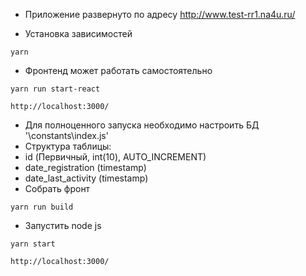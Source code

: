 - Приложение развернуто по адресу http://www.test-rr1.na4u.ru/

- Установка зависимостей
```
yarn
```
- Фронтенд может работать самостоятельно
```
yarn run start-react
```
```
http://localhost:3000/
```
- Для полноценного запуска необходимо настроить БД '\constants\index.js'
- Структура таблицы:
- id (Первичный,	int(10),	AUTO_INCREMENT)
- date_registration	(timestamp)
- date_last_activity	(timestamp)
- Собрать фронт
```
yarn run build
```
- Запустить node js
```
yarn start
```
```
http://localhost:3000/
```